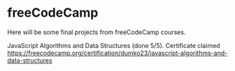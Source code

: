 # freeCodeCamp

Here will be some final projects from freeCodeCamp courses.

JavaScript Algorithms and Data Structures (done 5/5). Certificate claimed https://freecodecamp.org/certification/dumko23/javascript-algorithms-and-data-structures
